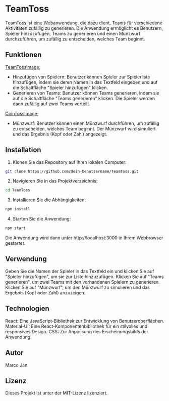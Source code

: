 # TeamToss

TeamToss ist eine Webanwendung, die dazu dient, Teams für verschiedene Aktivitäten zufällig zu generieren. Die Anwendung ermöglicht es Benutzern, Spieler hinzuzufügen, Teams zu generieren und einen Münzwurf durchzuführen, um zufällig zu entscheiden, welches Team beginnt.

## Funktionen

[TeamTossImage](/src/assets/loginTeams.JPG);
- Hinzufügen von Spielern: Benutzer können Spieler zur Spielerliste hinzufügen, indem sie deren Namen in das Textfeld eingeben und auf die Schaltfläche "Spieler hinzufügen" klicken.
- Generieren von Teams: Benutzer können Teams generieren, indem sie auf die Schaltfläche "Teams generieren" klicken. Die Spieler werden dann zufällig auf zwei Teams verteilt.

[CoinTossImage](/src/assets/coinToss.JPG);
- Münzwurf: Benutzer können einen Münzwurf durchführen, um zufällig zu entscheiden, welches Team beginnt. Der Münzwurf wird simuliert und das Ergebnis (Kopf oder Zahl) angezeigt.

## Installation

1. Klonen Sie das Repository auf Ihren lokalen Computer:

```bash
git clone https://github.com/dein-benutzername/TeamToss.git
```

2. Navigieren Sie in das Projektverzeichnis:

```bash
cd TeamToss
```

3. Installieren Sie die Abhängigkeiten:

```bash
npm install
```

4. Starten Sie die Anwendung:

```bash
npm start
```

Die Anwendung wird dann unter http://localhost:3000 in Ihrem Webbrowser gestartet.

## Verwendung

Geben Sie die Namen der Spieler in das Textfeld ein und klicken Sie auf "Spieler hinzufügen", um sie zur Liste hinzuzufügen.
Klicken Sie auf "Teams generieren", um zwei Teams mit den vorhandenen Spielern zu generieren.
Klicken Sie auf "Münzwurf", um den Münzwurf zu simulieren und das Ergebnis (Kopf oder Zahl) anzuzeigen.

## Technologien
React: Eine JavaScript-Bibliothek zur Entwicklung von Benutzeroberflächen.
Material-UI: Eine React-Komponentenbibliothek für ein stilvolles und responsives Design.
CSS: Zur Anpassung des Erscheinungsbilds der Anwendung.

## Autor
Marco Jan

## Lizenz
Dieses Projekt ist unter der MIT-Lizenz lizenziert.
